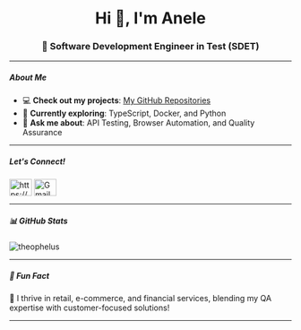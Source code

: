 <h1 align="center">Hi 👋, I'm Anele </h1>

<h3 align="center">🚀 Software Development Engineer in Test (SDET)</h3>

---
##### About Me
- 💻 **Check out my projects**: [My GitHub Repositories](https://github.com/Theophelus?tab=repositories)  
- 🌱 **Currently exploring**: TypeScript, Docker, and Python  
- 💬 **Ask me about**: API Testing, Browser Automation, and Quality Assurance
----
##### Let's Connect!
  <div align="left">
  <a href="https://linkedin.com/in/https://www.linkedin.com/in/theophelus-tom/" target="blank"><img align="center" src="https://raw.githubusercontent.com/rahuldkjain/github-profile-readme-generator/master/src/images/icons/Social/linked-in-alt.svg" alt="https://www.linkedin.com/in/theophelus-tom/" height="30" width="40" /></a>

   <a href="mailto:aneletom10@gmail.com" target="_blank">
    <img align="center" src="https://img.icons8.com/color/48/000000/gmail-new.png" alt="Gmail" height="30" width="40" />
  </a>

</div>

---

##### 📊 GitHub Stats
<p align="left"> <img src="https://komarev.com/ghpvc/?username=theophelus&label=Profile%20views&color=0e75b6&style=flat" alt="theophelus" /> </p>

---

##### 🚀 Fun Fact
🌟 I thrive in retail, e-commerce, and financial services, blending my QA expertise with customer-focused solutions!

---
